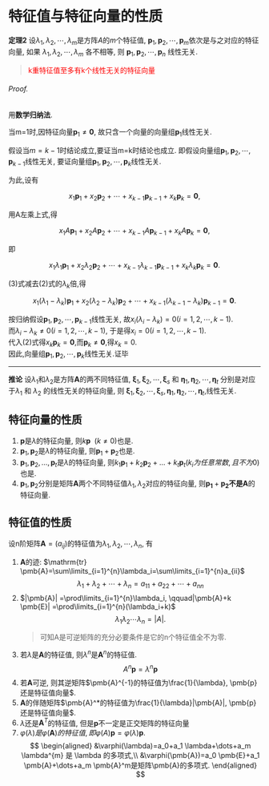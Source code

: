# 特征值与特征向量的性质

<b>定理2</b>
设$\lambda_1,\lambda_2,\cdots,\lambda_m$是方阵$A$的$m$个特征值,
$\pmb{p}_1,\pmb{p}_2,\cdots,\pmb{p}_m$依次是与之对应的特征向量,
如果 $\lambda_1,\lambda_2,\cdots,\lambda_m$ 各不相等, 则 $\pmb{p}_1,\pmb{p}_2,\cdots,\pmb{p}_n$ 线性无关.

> <font color=red>k重特征值至多有k个线性无关的特征向量</font>

###### Proof.

用**数学归纳法**.

当m=1时,因特征向量${\pmb{p}}_{1}\neq \mathbf {0}$,
故只含一个向量的向量组${\pmb{p}}_{1}$线性无关.

假设当$m=k-1$时结论成立,要证当m=k时结论也成立.
即假设向量组${\pmb{p}}_{1},{\pmb{p}}_{2},\cdots ,{\pmb{p}}_{k-1}$线性无关,
要证向量组${\pmb{p}}_{1},{\pmb{p}}_{2},\cdots ,{\pmb{p}}_{k}$线性无关.

为此,设有

$$
x_{1}{\pmb{p}}_{1}+x_{2}{\pmb{p}}_{2}+\cdots +x_{k-1}{\pmb{p}}_{k-1}+x_{k}{\pmb{p}}_{k}=\pmb{0} \tag{2},
$$

用A左乘上式,得

$$
x_{1}A{\pmb{p}}_{1}+x_{2}A{\pmb{p}}_{2}+\cdots +x_{k-1}A{\pmb{p}}_{k-1}+x_{k}A{\pmb{p}}_{k}=\mathbf {0},
$$

即

$$
x_{1}\lambda _{1}{\pmb{p}}_{1}+x_{2}\lambda _{2}{\pmb{p}}_{2}+\cdots +x_{k-1}\lambda _{k-1}{\pmb{p}}_{k-1}+x_{k}\lambda _{k}{\pmb{p}}_{k}=\mathbf {0} \tag{3}.
$$

(3)式减去(2)式的$\lambda _{k}$倍,得

$$
x_{1}(\lambda _{1}-\lambda _{k}){\pmb{p}}_{1}+x_{2}(\lambda _{2}-\lambda _{k}){\pmb{p}}_{2}+\cdots +x_{k-1}(\lambda _{k-1}-\lambda _{k}){\pmb{p}}_{k-1}=\mathbf {0} .
$$

按归纳假设${\pmb{p}}_{1},{\pmb{p}}_{2},\cdots ,{\pmb{p}}_{k-1}$线性无关,
故$x_{i}(\lambda _{i}-\lambda _{k})=0(i=1,2,\cdots ,k-1)$. <BR>
而$\lambda _{i}-\lambda _{k}\neq 0(i=1,2,\cdots ,k-1)$,
于是得$x_{i}=0(i=1,2,\cdots ,k-1)$. <BR>
代入(2)式得$x_{k}{\pmb{p}}_{k}=\mathbf {0}$,而${\pmb{p}}_{k}\neq \pmb{0}$,得$x_{k}=0$. <BR>
因此,向量组${\pmb{p}}_{1},{\pmb{p}}_{2},\cdots ,{\pmb{p}}_{k}$线性无关.证毕

---

<b>推论</b>
设$\lambda_1$和$\lambda_2$是方阵$\pmb{A}$的两不同特征值,
$\pmb{\xi}_1,\pmb{\xi}_2,\cdots,\pmb{\xi}_s$ 和 $\pmb{\eta}_1,\pmb{\eta}_2,\cdots,\pmb{\eta}_t$ 分别是对应于$\lambda_1$ 和 $\lambda_2$ 的线性无关的特征向量,
则 $\pmb{\xi}_1,\pmb{\xi}_2,\cdots,\pmb{\xi}_s,\pmb{\eta}_1,\pmb{\eta}_2,\cdots,\pmb{\eta}_t$,线性无关.

## 特征向量的性质

1. $\pmb{p}$是$\lambda$的特征向量, 则$k\pmb{p} \enspace(k \neq 0)$也是.
2. $\pmb{p}_1, \pmb{p}_2$是$\lambda$的特征向量, 则$\pmb{p}_1+\pmb{p}_2$也是.
3. $\pmb{p}_1, \pmb{p}_2, \dots, \pmb{p}_t$是$\lambda$的特征向量,
   则$k_1\pmb{p}_1+k_2\pmb{p}_2+\dots+k_t\pmb{p}_t(k_i为任意常数, 且不为0)$也是.
4. $\pmb{p}_1, \pmb{p}_2$分别是矩阵$\pmb{A}$两个不同特征值$\lambda_1,\lambda_2$对应的特征向量,
   则$\pmb{p_1}+\pmb{p_2}$**不是**$\pmb{A}$的特征向量.

## 特征值的性质

设n阶矩阵$\pmb{A}=(a_{ij})$的特征值为$\lambda_{1}, \lambda_{2}, \cdots, \lambda_{n}$, 有

1. $\pmb{A}$的迹: $\mathrm{tr} \pmb{A}=\sum\limits_{i=1}^{n}\lambda_i=\sum\limits_{i=1}^{n}a_{ii}$
   $$\lambda_{1}+\lambda_{2}+ \cdots +\lambda_{n}=a_{11}+a_{22}+ \cdots +a_{nn}$$
2. $|\pmb{A}| =\prod\limits_{i=1}^{n}\lambda_i, \qquad|\pmb{A}+k \pmb{E}| =\prod\limits_{i=1}^{n}(\lambda_i+k)$
   $$\lambda_{1}\lambda_{2} \cdots\lambda_{n}=|A|.$$
   > 可知A是可逆矩阵的充分必要条件是它的n个特征值全不为零.
3. 若$\lambda$是$\pmb{A}$的特征值, 则$\lambda^{n}$是$\pmb{A}^{n}$的特征值.
   $$A^n\pmb{p}=\lambda^n \pmb{p}$$
4. 若$\pmb{A}$可逆, 则其逆矩阵$\pmb{A}^{-1}的特征值为\frac{1}{\lambda}, \pmb{p} 还是特征值向量$. <BR>
5. $\pmb{A}$的伴随矩阵$\pmb{A}^*的特征值为\frac{1}{\lambda}|\pmb{A}|, \pmb{p} 还是特征值向量$.
6. $\lambda$还是$\pmb{A}^T$的特征值, 但是$\pmb{p}$不一定是正交矩阵的特征向量
7. $\varphi(\lambda)是 \varphi(\pmb{A})的特征值, 即\varphi(A)\pmb{p}=\varphi(\lambda)\pmb{p}.$
   $$
   \begin{aligned}
   	&\varphi(\lambda)=a_0+a_1 \lambda+\dots+a_m \lambda^{m} 是 \lambda 的多项式,\\
   	&\varphi(\pmb{A})=a_0 \pmb{E}+a_1 \pmb{A}+\dots+a_m \pmb{A}^m是矩阵\pmb{A}的多项式.
   \end{aligned}
   $$
